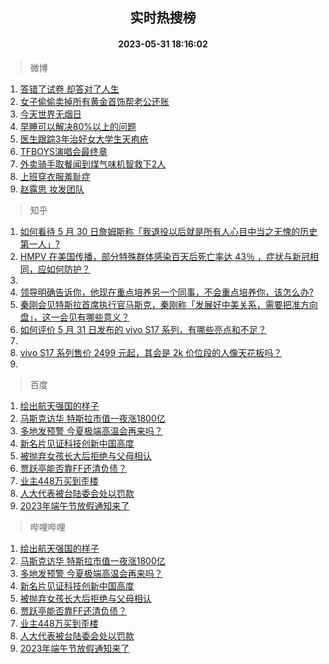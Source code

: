 <div align="center"><h2>实时热搜榜</h2><h4>2023-05-31 18:16:02</h4></div>

> 微博  

1. [答错了试卷 却答对了人生](https://s.weibo.com/weibo?q=%E7%AD%94%E9%94%99%E4%BA%86%E8%AF%95%E5%8D%B7%20%E5%8D%B4%E7%AD%94%E5%AF%B9%E4%BA%86%E4%BA%BA%E7%94%9F&t=31&band_rank=1&Refer=top)<br />
2. [女子偷偷卖掉所有黄金首饰帮老公还账](https://s.weibo.com/weibo?q=%23%E5%A5%B3%E5%AD%90%E5%81%B7%E5%81%B7%E5%8D%96%E6%8E%89%E6%89%80%E6%9C%89%E9%BB%84%E9%87%91%E9%A6%96%E9%A5%B0%E5%B8%AE%E8%80%81%E5%85%AC%E8%BF%98%E8%B4%A6%23&t=31&band_rank=2&Refer=top)<br />
3. [今天世界无烟日](https://s.weibo.com/weibo?q=%23%E4%BB%8A%E5%A4%A9%E4%B8%96%E7%95%8C%E6%97%A0%E7%83%9F%E6%97%A5%23&t=31&band_rank=3&Refer=top)<br />
4. [早睡可以解决80%以上的问题](https://s.weibo.com/weibo?q=%E6%97%A9%E7%9D%A1%E5%8F%AF%E4%BB%A5%E8%A7%A3%E5%86%B380%25%E4%BB%A5%E4%B8%8A%E7%9A%84%E9%97%AE%E9%A2%98&t=31&band_rank=4&Refer=top)<br />
5. [医生跟踪3年治好女大学生天疱疮](https://s.weibo.com/weibo?q=%23%E5%8C%BB%E7%94%9F%E8%B7%9F%E8%B8%AA3%E5%B9%B4%E6%B2%BB%E5%A5%BD%E5%A5%B3%E5%A4%A7%E5%AD%A6%E7%94%9F%E5%A4%A9%E7%96%B1%E7%96%AE%23&t=31&band_rank=5&Refer=top)<br />
6. [TFBOYS演唱会最终章](https://s.weibo.com/weibo?q=%23TFBOYS%E6%BC%94%E5%94%B1%E4%BC%9A%E6%9C%80%E7%BB%88%E7%AB%A0%23&t=31&band_rank=6&Refer=top)<br />
7. [外卖骑手取餐闻到煤气味机智救下2人](https://s.weibo.com/weibo?q=%23%E5%A4%96%E5%8D%96%E9%AA%91%E6%89%8B%E5%8F%96%E9%A4%90%E9%97%BB%E5%88%B0%E7%85%A4%E6%B0%94%E5%91%B3%E6%9C%BA%E6%99%BA%E6%95%91%E4%B8%8B2%E4%BA%BA%23&t=31&band_rank=7&Refer=top)<br />
8. [上班穿衣服羞耻症](https://s.weibo.com/weibo?q=%E4%B8%8A%E7%8F%AD%E7%A9%BF%E8%A1%A3%E6%9C%8D%E7%BE%9E%E8%80%BB%E7%97%87&t=31&band_rank=8&Refer=top)<br />
9. [赵露思 妆发团队](https://s.weibo.com/weibo?q=%E8%B5%B5%E9%9C%B2%E6%80%9D%20%E5%A6%86%E5%8F%91%E5%9B%A2%E9%98%9F&t=31&band_rank=9&Refer=top)<br />

> 知乎  

1. [如何看待 5 月 30 日詹姆斯称「我退役以后就是所有人心目中当之无愧的历史第一人」?](https://www.zhihu.com/question/603812096)<br />
2. [HMPV 在美国传播，部分特殊群体感染百天后死亡率达 43％ ，症状与新冠相同，应如何防护？](https://www.zhihu.com/question/603980078)<br />
3. []()<br />
4. [领导明确告诉你，他现在重点培养另一个同事，不会重点培养你，该怎么办?](https://www.zhihu.com/question/603488937)<br />
5. [秦刚会见特斯拉首席执行官马斯克，秦刚称「发展好中美关系，需要把准方向盘」，这一会见有哪些意义？](https://www.zhihu.com/question/603879051)<br />
6. [如何评价 5 月 31 日发布的 vivo S17 系列，有哪些亮点和不足？](https://www.zhihu.com/question/604002176)<br />
7. []()<br />
8. [vivo S17 系列售价 2499 元起，其会是 2k 价位段的人像天花板吗？](https://www.zhihu.com/question/604028320)<br />
9. []()<br />

> 百度  

1. [绘出航天强国的样子](https://www.baidu.com/s?wd=%E7%BB%98%E5%87%BA%E8%88%AA%E5%A4%A9%E5%BC%BA%E5%9B%BD%E7%9A%84%E6%A0%B7%E5%AD%90&sa=fyb_news&rsv_dl=fyb_news)<br />
2. [马斯克访华 特斯拉市值一夜涨1800亿](https://www.baidu.com/s?wd=%E9%A9%AC%E6%96%AF%E5%85%8B%E8%AE%BF%E5%8D%8E+%E7%89%B9%E6%96%AF%E6%8B%89%E5%B8%82%E5%80%BC%E4%B8%80%E5%A4%9C%E6%B6%A81800%E4%BA%BF&sa=fyb_news&rsv_dl=fyb_news)<br />
3. [多地发预警 今夏极端高温会再来吗？](https://www.baidu.com/s?wd=%E5%A4%9A%E5%9C%B0%E5%8F%91%E9%A2%84%E8%AD%A6+%E4%BB%8A%E5%A4%8F%E6%9E%81%E7%AB%AF%E9%AB%98%E6%B8%A9%E4%BC%9A%E5%86%8D%E6%9D%A5%E5%90%97%EF%BC%9F&sa=fyb_news&rsv_dl=fyb_news)<br />
4. [新名片见证科技创新中国高度](https://www.baidu.com/s?wd=%E6%96%B0%E5%90%8D%E7%89%87%E8%A7%81%E8%AF%81%E7%A7%91%E6%8A%80%E5%88%9B%E6%96%B0%E4%B8%AD%E5%9B%BD%E9%AB%98%E5%BA%A6&sa=fyb_news&rsv_dl=fyb_news)<br />
5. [被抛弃女孩长大后拒绝与父母相认](https://www.baidu.com/s?wd=%E8%A2%AB%E6%8A%9B%E5%BC%83%E5%A5%B3%E5%AD%A9%E9%95%BF%E5%A4%A7%E5%90%8E%E6%8B%92%E7%BB%9D%E4%B8%8E%E7%88%B6%E6%AF%8D%E7%9B%B8%E8%AE%A4&sa=fyb_news&rsv_dl=fyb_news)<br />
6. [贾跃亭能否靠FF还清负债？](https://www.baidu.com/s?wd=%E8%B4%BE%E8%B7%83%E4%BA%AD%E8%83%BD%E5%90%A6%E9%9D%A0FF%E8%BF%98%E6%B8%85%E8%B4%9F%E5%80%BA%EF%BC%9F&sa=fyb_news&rsv_dl=fyb_news)<br />
7. [业主448万买到歪楼](https://www.baidu.com/s?wd=%E4%B8%9A%E4%B8%BB448%E4%B8%87%E4%B9%B0%E5%88%B0%E6%AD%AA%E6%A5%BC&sa=fyb_news&rsv_dl=fyb_news)<br />
8. [人大代表被台陆委会处以罚款](https://www.baidu.com/s?wd=%E4%BA%BA%E5%A4%A7%E4%BB%A3%E8%A1%A8%E8%A2%AB%E5%8F%B0%E9%99%86%E5%A7%94%E4%BC%9A%E5%A4%84%E4%BB%A5%E7%BD%9A%E6%AC%BE&sa=fyb_news&rsv_dl=fyb_news)<br />
9. [2023年端午节放假通知来了](https://www.baidu.com/s?wd=2023%E5%B9%B4%E7%AB%AF%E5%8D%88%E8%8A%82%E6%94%BE%E5%81%87%E9%80%9A%E7%9F%A5%E6%9D%A5%E4%BA%86&sa=fyb_news&rsv_dl=fyb_news)<br />

> 哔哩哔哩  

1. [绘出航天强国的样子](https://www.baidu.com/s?wd=%E7%BB%98%E5%87%BA%E8%88%AA%E5%A4%A9%E5%BC%BA%E5%9B%BD%E7%9A%84%E6%A0%B7%E5%AD%90&sa=fyb_news&rsv_dl=fyb_news)<br />
2. [马斯克访华 特斯拉市值一夜涨1800亿](https://www.baidu.com/s?wd=%E9%A9%AC%E6%96%AF%E5%85%8B%E8%AE%BF%E5%8D%8E+%E7%89%B9%E6%96%AF%E6%8B%89%E5%B8%82%E5%80%BC%E4%B8%80%E5%A4%9C%E6%B6%A81800%E4%BA%BF&sa=fyb_news&rsv_dl=fyb_news)<br />
3. [多地发预警 今夏极端高温会再来吗？](https://www.baidu.com/s?wd=%E5%A4%9A%E5%9C%B0%E5%8F%91%E9%A2%84%E8%AD%A6+%E4%BB%8A%E5%A4%8F%E6%9E%81%E7%AB%AF%E9%AB%98%E6%B8%A9%E4%BC%9A%E5%86%8D%E6%9D%A5%E5%90%97%EF%BC%9F&sa=fyb_news&rsv_dl=fyb_news)<br />
4. [新名片见证科技创新中国高度](https://www.baidu.com/s?wd=%E6%96%B0%E5%90%8D%E7%89%87%E8%A7%81%E8%AF%81%E7%A7%91%E6%8A%80%E5%88%9B%E6%96%B0%E4%B8%AD%E5%9B%BD%E9%AB%98%E5%BA%A6&sa=fyb_news&rsv_dl=fyb_news)<br />
5. [被抛弃女孩长大后拒绝与父母相认](https://www.baidu.com/s?wd=%E8%A2%AB%E6%8A%9B%E5%BC%83%E5%A5%B3%E5%AD%A9%E9%95%BF%E5%A4%A7%E5%90%8E%E6%8B%92%E7%BB%9D%E4%B8%8E%E7%88%B6%E6%AF%8D%E7%9B%B8%E8%AE%A4&sa=fyb_news&rsv_dl=fyb_news)<br />
6. [贾跃亭能否靠FF还清负债？](https://www.baidu.com/s?wd=%E8%B4%BE%E8%B7%83%E4%BA%AD%E8%83%BD%E5%90%A6%E9%9D%A0FF%E8%BF%98%E6%B8%85%E8%B4%9F%E5%80%BA%EF%BC%9F&sa=fyb_news&rsv_dl=fyb_news)<br />
7. [业主448万买到歪楼](https://www.baidu.com/s?wd=%E4%B8%9A%E4%B8%BB448%E4%B8%87%E4%B9%B0%E5%88%B0%E6%AD%AA%E6%A5%BC&sa=fyb_news&rsv_dl=fyb_news)<br />
8. [人大代表被台陆委会处以罚款](https://www.baidu.com/s?wd=%E4%BA%BA%E5%A4%A7%E4%BB%A3%E8%A1%A8%E8%A2%AB%E5%8F%B0%E9%99%86%E5%A7%94%E4%BC%9A%E5%A4%84%E4%BB%A5%E7%BD%9A%E6%AC%BE&sa=fyb_news&rsv_dl=fyb_news)<br />
9. [2023年端午节放假通知来了](https://www.baidu.com/s?wd=2023%E5%B9%B4%E7%AB%AF%E5%8D%88%E8%8A%82%E6%94%BE%E5%81%87%E9%80%9A%E7%9F%A5%E6%9D%A5%E4%BA%86&sa=fyb_news&rsv_dl=fyb_news)<br />
